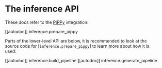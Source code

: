<!--Copyright 2021 The HuggingFace Team. All rights reserved.

Licensed under the Apache License, Version 2.0 (the "License"); you may not use this file except in compliance with
the License. You may obtain a copy of the License at

http://www.apache.org/licenses/LICENSE-2.0

Unless required by applicable law or agreed to in writing, software distributed under the License is distributed on
an "AS IS" BASIS, WITHOUT WARRANTIES OR CONDITIONS OF ANY KIND, either express or implied. See the License for the
specific language governing permissions and limitations under the License.

⚠️ Note that this file is in Markdown but contain specific syntax for our doc-builder (similar to MDX) that may not be
rendered properly in your Markdown viewer.
-->

# The inference API

These docs refer to the [PiPPy](https://github.com/PyTorch/PiPPy) integration.

[[autodoc]] inference.prepare_pippy

Parts of the lower-level API are below, it is recommended to look at the source code for [`inference.prepare_pippy`] to learn more about how it is used:

[[autodoc]] inference.build_pipeline
[[autodoc]] inference.generate_pipeline

